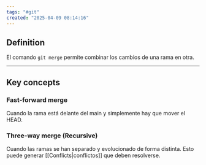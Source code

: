 ```yaml
---
tags: "#git"
created: "2025-04-09 08:14:16"
---
```

## **Definition**
El comando `git merge` permite combinar los cambios de una rama en otra. 
___
## **Key concepts**
### Fast-forward merge
Cuando la rama está delante del main y simplemente hay que mover el HEAD.

### Three-way merge (Recursive)
Cuando las ramas se han separado y evolucionado de forma distinta. Esto puede generar [[Conflicts|conflictos]] que deben resolverse.
